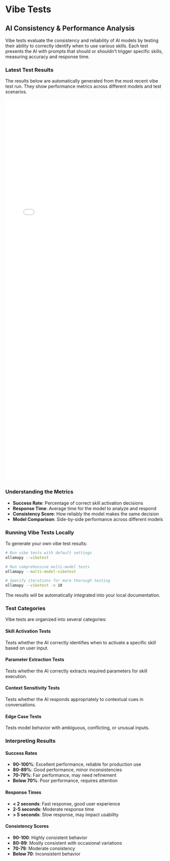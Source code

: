 # Vibe Tests

## AI Consistency & Performance Analysis

Vibe tests evaluate the consistency and reliability of AI models by testing their ability to correctly identify when to use various skills. Each test presents the AI with prompts that should or shouldn't trigger specific skills, measuring accuracy and response time.

### Latest Test Results

The results below are automatically generated from the most recent vibe test run. They show performance metrics across different models and test scenarios.

<div style="width: 100%; height: 1200px; border: none; border-radius: 8px; overflow: hidden;">
    <iframe src="../vibe_test_results.html" width="100%" height="100%" style="border: none;"></iframe>
</div>

### Understanding the Metrics

- **Success Rate**: Percentage of correct skill activation decisions
- **Response Time**: Average time for the model to analyze and respond
- **Consistency Score**: How reliably the model makes the same decision
- **Model Comparison**: Side-by-side performance across different models

### Running Vibe Tests Locally

To generate your own vibe test results:

```bash
# Run vibe tests with default settings
ollamapy --vibetest

# Run comprehensive multi-model tests
ollamapy --multi-model-vibetest

# Specify iterations for more thorough testing
ollamapy --vibetest -n 10
```

The results will be automatically integrated into your local documentation.

### Test Categories

Vibe tests are organized into several categories:

#### Skill Activation Tests
Tests whether the AI correctly identifies when to activate a specific skill based on user input.

#### Parameter Extraction Tests
Tests whether the AI correctly extracts required parameters for skill execution.

#### Context Sensitivity Tests
Tests whether the AI responds appropriately to contextual cues in conversations.

#### Edge Case Tests
Tests model behavior with ambiguous, conflicting, or unusual inputs.

### Interpreting Results

#### Success Rates
- **90-100%**: Excellent performance, reliable for production use
- **80-89%**: Good performance, minor inconsistencies
- **70-79%**: Fair performance, may need refinement
- **Below 70%**: Poor performance, requires attention

#### Response Times
- **< 2 seconds**: Fast response, good user experience
- **2-5 seconds**: Moderate response time
- **> 5 seconds**: Slow response, may impact usability

#### Consistency Scores
- **90-100**: Highly consistent behavior
- **80-89**: Mostly consistent with occasional variations
- **70-79**: Moderate consistency
- **Below 70**: Inconsistent behavior